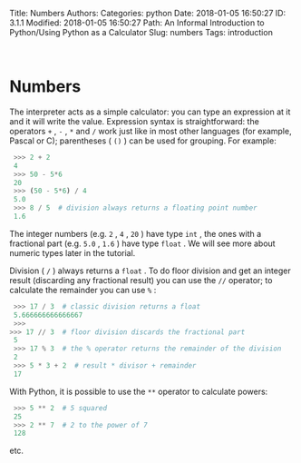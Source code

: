 Title: Numbers
Authors: 
Categories: python
Date: 2018-01-05 16:50:27
ID: 3.1.1
Modified: 2018-01-05 16:50:27
Path: An Informal Introduction to Python/Using Python as a Calculator
Slug: numbers
Tags: introduction

<a id="numbers" style="width:0;height:0;margin:0;padding:0;">&zwnj;</a>

# Numbers

The interpreter acts as a simple calculator: you can type an expression at it and it will write the value. Expression syntax is straightforward: the operators  ```+``` ,  ```-``` ,  ```*```  and  ```/```  work just like in most other languages (for example, Pascal or C); parentheses ( ```()``` ) can be used for grouping. For example:

```python
 >>> 2 + 2 
 4 
 >>> 50 - 5*6 
 20 
 >>> (50 - 5*6) / 4 
 5.0 
 >>> 8 / 5  # division always returns a floating point number 
 1.6
```

The integer numbers (e.g.  ```2``` ,  ```4``` ,  ```20``` ) have type  ```int``` , the ones with a fractional part (e.g.  ```5.0``` ,  ```1.6``` ) have type  ```float``` . We will see more about numeric types later in the tutorial.

Division ( ```/``` ) always returns a  ```float``` . To do floor division and get an integer result (discarding any fractional result) you can use the  ```//```  operator; to calculate the remainder you can use  ```%``` :

```python
 >>> 17 / 3  # classic division returns a float 
 5.666666666666667 
 >>>
>>> 17 // 3  # floor division discards the fractional part 
 5 
 >>> 17 % 3  # the % operator returns the remainder of the division 
 2 
 >>> 5 * 3 + 2  # result * divisor + remainder 
 17
```

With Python, it is possible to use the  ```**```  operator to calculate powers:

```python
 >>> 5 ** 2  # 5 squared 
 25 
 >>> 2 ** 7  # 2 to the power of 7 
 128
```

etc.